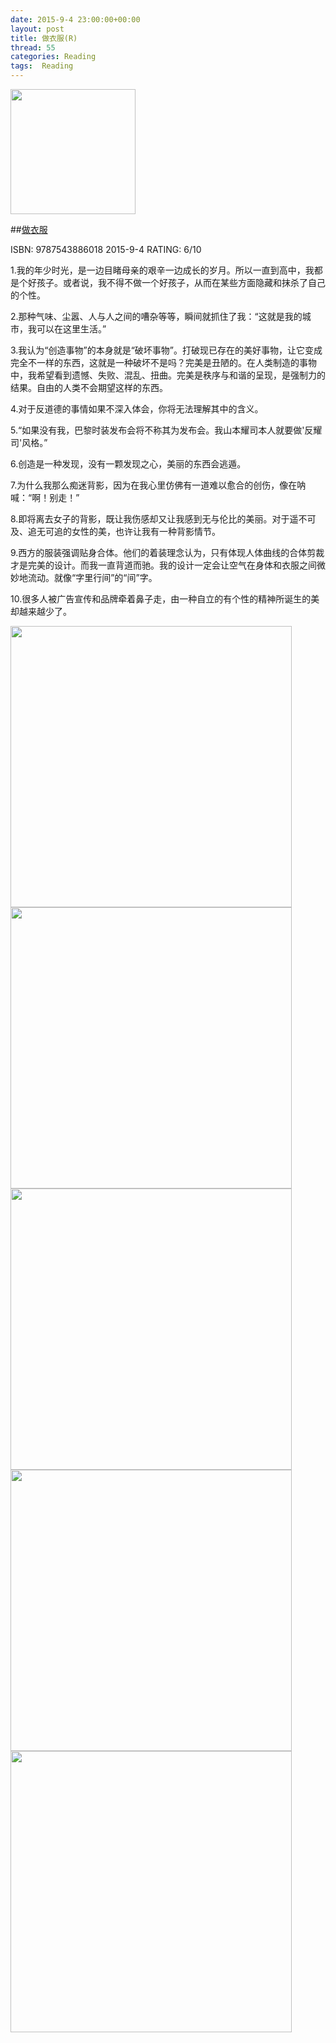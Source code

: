```yaml
---
date: 2015-9-4 23:00:00+00:00
layout: post
title: 做衣服(R)
thread: 55
categories: Reading
tags:  Reading
---
```


<img src="http://ec4.images-amazon.com/images/I/61iY9OmZw0L.jpg" width="200" />

##[做衣服](http://amzn.to/1L9936i)

ISBN: 9787543886018 2015-9-4 RATING: 6/10

1.我的年少时光，是一边目睹母亲的艰辛一边成长的岁月。所以一直到高中，我都是个好孩子。或者说，我不得不做一个好孩子，从而在某些方面隐藏和抹杀了自己的个性。

2.那种气味、尘嚣、人与人之间的嘈杂等等，瞬间就抓住了我：“这就是我的城市，我可以在这里生活。”

3.我认为“创造事物”的本身就是“破坏事物”。打破现已存在的美好事物，让它变成完全不一样的东西，这就是一种破坏不是吗？完美是丑陋的。在人类制造的事物中，我希望看到遗憾、失败、混乱、扭曲。完美是秩序与和谐的呈现，是强制力的结果。自由的人类不会期望这样的东西。

4.对于反道德的事情如果不深入体会，你将无法理解其中的含义。

5.“如果没有我，巴黎时装发布会将不称其为发布会。我山本耀司本人就要做'反耀司'风格。”

6.创造是一种发现，没有一颗发现之心，美丽的东西会逃遁。

7.为什么我那么痴迷背影，因为在我心里仿佛有一道难以愈合的创伤，像在呐喊：“啊！别走！”

8.即将离去女子的背影，既让我伤感却又让我感到无与伦比的美丽。对于遥不可及、追无可追的女性的美，也许让我有一种背影情节。

9.西方的服装强调贴身合体。他们的着装理念认为，只有体现人体曲线的合体剪裁才是完美的设计。而我一直背道而驰。我的设计一定会让空气在身体和衣服之间微妙地流动。就像“字里行间”的“间”字。

10.很多人被广告宣传和品牌牵着鼻子走，由一种自立的有个性的精神所诞生的美却越来越少了。

<img src="http://geek4it.com/images/%E5%81%9A%E8%A1%A3%E6%9C%8D/%E5%81%9A%E8%A1%A3%E6%9C%8D1.jpg" width="450" />

<img src="http://geek4it.com/images/%E5%81%9A%E8%A1%A3%E6%9C%8D/%E5%81%9A%E8%A1%A3%E6%9C%8D2.jpg" width="450" />

<img src="http://geek4it.com/images/%E5%81%9A%E8%A1%A3%E6%9C%8D/%E5%81%9A%E8%A1%A3%E6%9C%8D3.jpg" width="450" />

<img src="http://geek4it.com/images/%E5%81%9A%E8%A1%A3%E6%9C%8D/%E5%81%9A%E8%A1%A3%E6%9C%8D4.jpg" width="450" />

<img src="http://geek4it.com/images/%E5%81%9A%E8%A1%A3%E6%9C%8D/%E5%81%9A%E8%A1%A3%E6%9C%8D5.jpg" width="450" />
